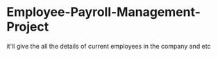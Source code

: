 # Employee-Payroll-Management-Project
it'll give the all the details of current employees in the company and etc
